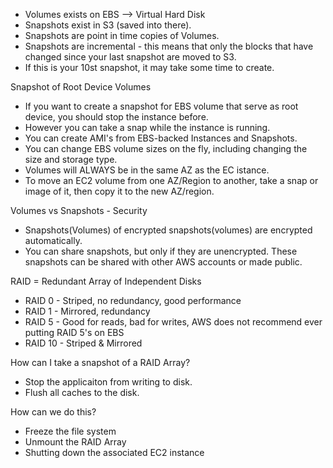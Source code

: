 - Volumes exists on EBS --> Virtual Hard Disk 
- Snapshots exist in S3 (saved into there). 
- Snapshots are point in time copies of Volumes. 
- Snapshots are incremental - this means that only the blocks that have changed since your last snapshot are moved to S3. 
- If this is your 10st snapshot, it may take some time to create.

Snapshot of Root Device Volumes

- If you want to create a snapshot for EBS volume that serve as root device, you should stop the instance before. 
- However you can take a snap while the instance is running. 
- You can create AMI's from EBS-backed Instances and Snapshots. 
- You can change EBS volume sizes on the fly, including changing the size and storage type. 
- Volumes will ALWAYS be in the same AZ as the EC istance. 
- To move an EC2 volume from one AZ/Region to another, take a snap or image of it, then copy it to the new AZ/region. 

Volumes vs Snapshots - Security

- Snapshots(Volumes) of encrypted snapshots(volumes) are encrypted automatically. 
- You can share snapshots, but only if they are unencrypted. These snapshots can be shared with other AWS accounts or made public.
 

RAID = Redundant Array of Independent Disks

- RAID 0 - Striped, no redundancy, good performance
- RAID 1 - Mirrored, redundancy
- RAID 5 - Good for reads, bad for writes, AWS does not recommend ever putting RAID 5's on EBS
- RAID 10 - Striped & Mirrored

How can I take a snapshot of a RAID Array?
- Stop the applicaiton from writing to disk.
- Flush all caches to the disk.

How can we do this?
- Freeze the file system
- Unmount the RAID Array
- Shutting down the associated EC2 instance
